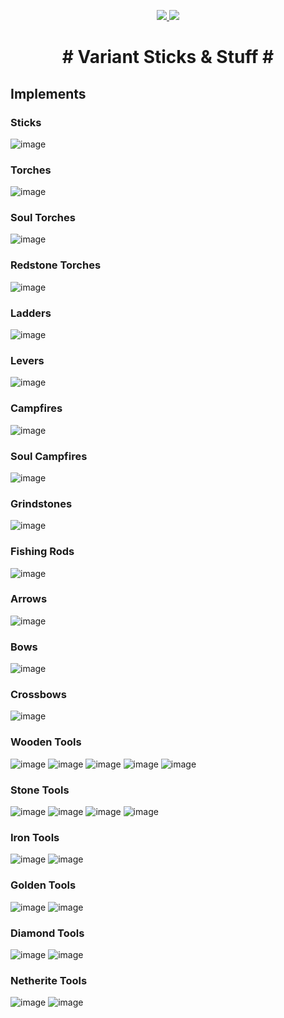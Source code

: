 <p align="center">
<a href="https://www.curseforge.com/minecraft/mc-mods/variant-sticks-stuff"><img src="https://cf.way2muchnoise.eu/full_580723_downloads.svg">
 <img src="http://cf.way2muchnoise.eu/versions/580723.svg"></a>
 </p>

<h1 align="center"> # Variant Sticks & Stuff # 

## Implements 

### Sticks
![image](https://user-images.githubusercontent.com/7688001/154689052-8a1683fd-c9c5-47b7-9040-23286c1c22fa.png)

### Torches
![image](https://user-images.githubusercontent.com/7688001/154686244-342fa118-bb94-4483-b56c-a2aa021036c2.png)

### Soul Torches
![image](https://user-images.githubusercontent.com/7688001/154686524-911a837b-bf68-4a0e-805e-20d1dbd30e79.png)

### Redstone Torches
![image](https://user-images.githubusercontent.com/7688001/154687483-3705d47f-4fe4-481e-9a4a-42af1e270990.png)

### Ladders
![image](https://user-images.githubusercontent.com/7688001/154687124-e6bdbd42-0b01-4e9a-b9fd-0e421deb6b04.png)
  
### Levers
![image](https://user-images.githubusercontent.com/7688001/154713882-225a4c42-faf8-4541-b664-362bb36fe125.png)

### Campfires
![image](https://user-images.githubusercontent.com/7688001/154688038-c9d85f48-ce39-42b8-a455-3bb325420de5.png)
 
### Soul Campfires
![image](https://user-images.githubusercontent.com/7688001/154934702-b9f7188e-e832-44f9-88e2-a81bea41514c.png)

### Grindstones
![image](https://user-images.githubusercontent.com/7688001/154688179-b0a7fd43-671e-4e6b-86a4-6ed8ec1005f2.png)

### Fishing Rods
![image](https://user-images.githubusercontent.com/7688001/154711138-14068778-3f97-4f74-bb21-795d9fd03c1b.png)

### Arrows
![image](https://user-images.githubusercontent.com/7688001/154935094-ba3ffeda-da0a-4733-9216-20a180a7e0b2.png)
 
### Bows
![image](https://user-images.githubusercontent.com/7688001/154711305-f701c42d-291d-4ec0-8ef6-3a3b15f94a48.png)

### Crossbows 
![image](https://user-images.githubusercontent.com/7688001/155625878-2a918aeb-15cf-48a7-a4b0-ae3273e700fb.png)
 
### Wooden Tools
![image](https://user-images.githubusercontent.com/7688001/155625960-ec9f153f-a808-4c3d-8998-81619e710f2f.png)
![image](https://user-images.githubusercontent.com/7688001/155627180-564e9499-1db0-4f66-ba73-c35b4b1b5d0a.png)
![image](https://user-images.githubusercontent.com/7688001/155627275-e710e77c-2fac-4d46-bb88-96490e5b12bb.png)
![image](https://user-images.githubusercontent.com/7688001/155627354-f83a2b61-23ac-44a5-a434-79d508ded813.png)
 ![image](https://user-images.githubusercontent.com/7688001/154710208-f9614084-72b4-4395-8faa-f33e10a7a684.png)
 
 
### Stone Tools
![image](https://user-images.githubusercontent.com/7688001/155626380-07576288-dc50-4d9d-8126-16db37f82f44.png)
![image](https://user-images.githubusercontent.com/7688001/155627409-4be21321-0fda-4294-b39d-414a725285b2.png)
![image](https://user-images.githubusercontent.com/7688001/155627588-42da46fe-4bb6-41ae-a7ea-80fe49f6fd3d.png)
![image](https://user-images.githubusercontent.com/7688001/154710380-44ebf583-102f-49ce-a511-991824cd8383.png)
 
### Iron Tools
![image](https://user-images.githubusercontent.com/7688001/155626579-c66c8b5a-69a4-4fbc-89ea-7152ddb5ef13.png)
 ![image](https://user-images.githubusercontent.com/7688001/154710560-d955fdc1-4734-46a5-b2ad-9cc99ef5ec15.png)

### Golden Tools
![image](https://user-images.githubusercontent.com/7688001/155626670-2c7bef47-72ae-4af9-bbd6-c16d7785a183.png)
 ![image](https://user-images.githubusercontent.com/7688001/154710749-ee63d772-160e-4e2b-92e8-86142a97cf63.png)

### Diamond Tools
![image](https://user-images.githubusercontent.com/7688001/155626870-6fbec7a5-b7be-4358-a3df-9cee57303700.png)
 ![image](https://user-images.githubusercontent.com/7688001/154710887-44381566-2b98-44e9-a76c-75014b23ee48.png)

### Netherite Tools
![image](https://user-images.githubusercontent.com/7688001/155626959-ab4c37fa-8674-4bc7-be38-7efc6d49eb92.png)
 ![image](https://user-images.githubusercontent.com/7688001/154711013-f87e0c17-6be0-4562-8360-2b9fcb3f8aae.png)

</p>

